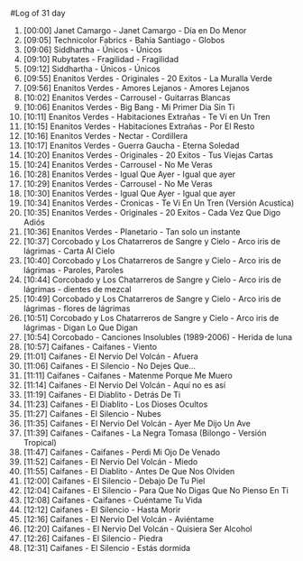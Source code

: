 #Log of 31 day

1. [00:00] Janet Camargo - Janet Camargo - Día en Do Menor
1. [09:05] Technicolor Fabrics - Bahía Santiago - Globos
1. [09:06] Siddhartha - Únicos - Únicos
1. [09:10] Rubytates - Fragilidad - Fragilidad
1. [09:12] Siddhartha - Únicos - Únicos
1. [09:55] Enanitos Verdes - Originales - 20 Exitos - La Muralla Verde
1. [09:56] Enanitos Verdes - Amores Lejanos - Amores Lejanos
1. [10:02] Enanitos Verdes - Carrousel - Guitarras Blancas
1. [10:06] Enanitos Verdes - Big Bang - Mi Primer Dia Sin Ti
1. [10:11] Enanitos Verdes - Habitaciones Extrañas - Te Ví en Un Tren
1. [10:15] Enanitos Verdes - Habitaciones Extrañas - Por El Resto
1. [10:16] Enanitos Verdes - Nectar - Cordillera
1. [10:17] Enanitos Verdes - Guerra Gaucha - Eterna Soledad
1. [10:20] Enanitos Verdes - Originales - 20 Exitos - Tus Viejas Cartas
1. [10:24] Enanitos Verdes - Carrousel - No Me Veras
1. [10:28] Enanitos Verdes - Igual Que Ayer - Igual que ayer
1. [10:29] Enanitos Verdes - Carrousel - No Me Veras
1. [10:30] Enanitos Verdes - Igual Que Ayer - Igual que ayer
1. [10:34] Enanitos Verdes - Cronicas - Te Vi En Un Tren (Versión Acustica)
1. [10:35] Enanitos Verdes - Originales - 20 Exitos - Cada Vez Que Digo Adiós
1. [10:36] Enanitos Verdes - Planetario - Tan solo un instante
1. [10:37] Corcobado y Los Chatarreros de Sangre y Cielo - Arco iris de lágrimas - Carta Al Cielo
1. [10:40] Corcobado y Los Chatarreros de Sangre y Cielo - Arco iris de lágrimas - Paroles, Paroles
1. [10:44] Corcobado y Los Chatarreros de Sangre y Cielo - Arco iris de lágrimas - dientes de mezcal
1. [10:49] Corcobado y Los Chatarreros de Sangre y Cielo - Arco iris de lágrimas - flores de lágrimas
1. [10:51] Corcobado y Los Chatarreros de Sangre y Cielo - Arco iris de lágrimas - Digan Lo Que Digan
1. [10:54] Corcobado - Canciones Insolubles (1989-2006) - Herida de luna
1. [10:57] Caifanes - Caifanes - Viento
1. [11:01] Caifanes - El Nervio Del Volcán - Afuera
1. [11:06] Caifanes - El Silencio - No Dejes Que...
1. [11:11] Caifanes - Caifanes - Matenme Porque Me Muero
1. [11:14] Caifanes - El Nervio Del Volcán - Aquí no es así
1. [11:19] Caifanes - El Diablito - Detrás De Ti
1. [11:23] Caifanes - El Diablito - Los Dioses Ocultos
1. [11:27] Caifanes - El Silencio - Nubes
1. [11:35] Caifanes - El Nervio Del Volcán - Ayer Me Dijo Un Ave
1. [11:39] Caifanes - Caifanes - La Negra Tomasa (Bilongo - Versión Tropical)
1. [11:47] Caifanes - Caifanes - Perdi Mi Ojo De Venado
1. [11:52] Caifanes - El Nervio Del Volcán - Miedo
1. [11:55] Caifanes - El Diablito - Antes De Que Nos Olviden
1. [12:00] Caifanes - El Silencio - Debajo De Tu Piel
1. [12:04] Caifanes - El Silencio - Para Que No Digas Que No Pienso En Ti
1. [12:08] Caifanes - Caifanes - Cuéntame Tu Vida
1. [12:12] Caifanes - El Silencio - Hasta Morir
1. [12:16] Caifanes - El Nervio Del Volcán - Aviéntame
1. [12:20] Caifanes - El Nervio Del Volcán - Quisiera Ser Alcohol
1. [12:26] Caifanes - El Silencio - Piedra
1. [12:31] Caifanes - El Silencio - Estás dormida
